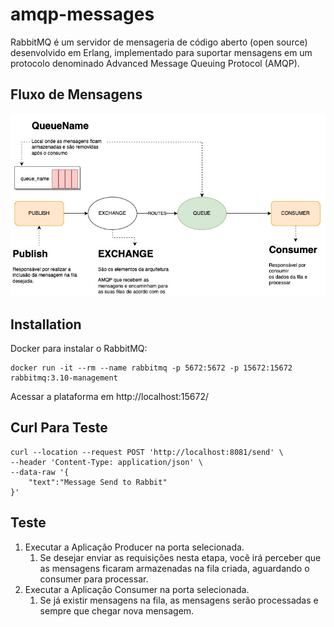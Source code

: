 # amqp-messages

RabbitMQ é um servidor de mensageria de código aberto (open source) desenvolvido em Erlang, implementado para suportar mensagens em um protocolo denominado Advanced Message Queuing Protocol (AMQP).

## Fluxo de Mensagens
![](rabbit-draw.jpg)

## Installation

Docker para instalar o RabbitMQ:

```
docker run -it --rm --name rabbitmq -p 5672:5672 -p 15672:15672 rabbitmq:3.10-management
```

Acessar a plataforma em http://localhost:15672/

## Curl Para Teste

```
curl --location --request POST 'http://localhost:8081/send' \
--header 'Content-Type: application/json' \
--data-raw '{
    "text":"Message Send to Rabbit"
}'
```

## Teste

1. Executar a Aplicação Producer na porta selecionada.
   1. Se desejar enviar as requisições nesta etapa, você irá perceber que as mensagens ficaram armazenadas na fila criada, aguardando o consumer para processar.
2. Executar a Aplicação Consumer na porta selecionada.
   1. Se já existir mensagens na fila, as mensagens serão processadas e sempre que chegar nova mensagem.

